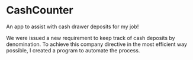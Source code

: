 # CashCounter
An app to assist with cash drawer deposits for my job!

We were issued a new requirement to keep track of cash deposits by denomination. To achieve this company directive in the most efficient way possible, 
I created a program to automate the process.
